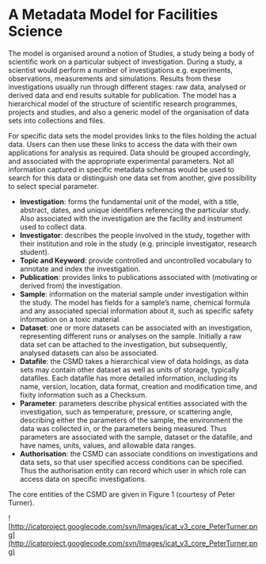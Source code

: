 # A Metadata Model for Facilities Science #

The model is organised around a notion of Studies, a study being a body of scientific work on a particular subject of investigation.  During a study, a scientist would perform a number of investigations e.g. experiments, observations, measurements and simulations. Results from these investigations usually run through different stages: raw data, analysed or derived data and end results suitable for publication. The model has a hierarchical model of the structure of scientific research programmes, projects and studies, and also a generic model of the organisation of data sets into collections and files.

For specific data sets the model provides links to the files holding the actual data. Users can then use these links to access the data with their own applications for analysis as required. Data should be grouped accordingly, and associated with the appropriate experimental parameters. Not all information captured in specific metadata schemas would be used to search for this data or distinguish one data set from another, give possibility to select special parameter.

  * **Investigation**: forms the fundamental unit of the model, with a title, abstract, dates, and unique identifiers referencing the particular study.   Also associated with the investigation are the facility and instrument used to collect data.
  * **Investigator**: describes the people involved in the study, together with their institution and role in the study (e.g. principle investigator, research student).
  * **Topic and Keyword**: provide controlled and uncontrolled vocabulary to annotate and index the investigation.
  * **Publication**: provides links to publications associated with (motivating or derived from) the investigation.
  * **Sample**: information on the material sample under investigation within the study.  The model has fields for a sample’s name, chemical formula and any associated special information about it, such as specific safety information on a toxic material.
  * **Dataset**: one or more datasets can be associated with an investigation, representing different runs or analyses on the sample.  Initially a raw data set can be attached to the investigation, but subsequently, analysed datasets can also be associated.
  * **Datafile**: the CSMD takes a hierarchical view of data holdings, as data sets may contain other dataset as well as units of storage, typically datafiles.  Each datafile has more detailed information, including its name, version, location, data format, creation and modification time, and fixity information such as a Checksum.
  * **Parameter**: parameters describe physical entities associated with the investigation, such as temperature, pressure, or scattering angle, describing either the parameters of the sample, the environment the data was collected in, or the parameters being measured.  Thus parameters are associated with the sample, dataset or the datafile, and have names, units, values, and allowable data ranges.
  * **Authorisation**: the CSMD can associate conditions on investigations and data sets, so that user specified access conditions can be specified.  Thus the authorisation entity can record which user in which role can access data on specific investigations.

The core entities of the CSMD are given in Figure 1 (courtesy of Peter Turner).

![http://icatproject.googlecode.com/svn/Images/icat_v3_core_PeterTurner.png](http://icatproject.googlecode.com/svn/Images/icat_v3_core_PeterTurner.png)